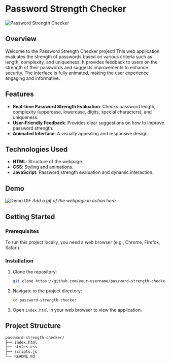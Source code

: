 # Password Strength Checker

![Password Strength Checker](https://img.shields.io/badge/Password%20Strength%20Checker-Animated-blue)

## Overview

Welcome to the Password Strength Checker project! This web application evaluates the strength of passwords based on various criteria such as length, complexity, and uniqueness. It provides feedback to users on the strength of their passwords and suggests improvements to enhance security. The interface is fully animated, making the user experience engaging and informative.

## Features

- **Real-time Password Strength Evaluation**: Checks password length, complexity (uppercase, lowercase, digits, special characters), and uniqueness.
- **User-Friendly Feedback**: Provides clear suggestions on how to improve password strength.
- **Animated Interface**: A visually appealing and responsive design.

## Technologies Used

- **HTML**: Structure of the webpage.
- **CSS**: Styling and animations.
- **JavaScript**: Password strength evaluation and dynamic interaction.

## Demo

![Demo GIF](demo.gif) *Add a gif of the webpage in action here*

## Getting Started

### Prerequisites

To run this project locally, you need a web browser (e.g., Chrome, Firefox, Safari).

### Installation

1. Clone the repository:
    ```bash
    git clone https://github.com/your-username/password-strength-checker.git
    ```
2. Navigate to the project directory:
    ```bash
    cd password-strength-checker
    ```
3. Open `index.html` in your web browser to view the application.

## Project Structure

```bash
password-strength-checker/
├── index.html
├── styles.css
├── scripts.js
└── README.md
